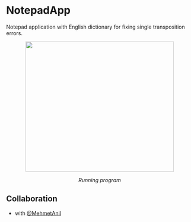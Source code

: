 # NotepadApp
Notepad application with English dictionary for fixing single transposition errors.

<p align="center">
       <img src= "https://s4.gifyu.com/images/notepad.gif" width="400" height="350" align = center>
       <p align="center"> <i>Running program</i> </p>
</p>

## Collaboration

- with [@MehmetAnil](https://github.com/MehmetAnil) 
